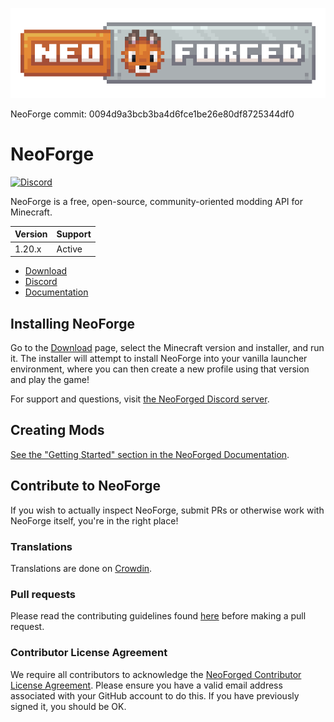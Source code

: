 ![NeoForged Logo](./assets/neoforged_logo.png)

NeoForge commit: 0094d9a3bcb3ba4d6fce1be26e80df8725344df0

NeoForge
=============
[![Discord](https://img.shields.io/discord/313125603924639766.svg?color=%237289da&label=Discord&logo=discord&logoColor=%237289da)][Discord] 


NeoForge is a free, open-source, community-oriented modding API for Minecraft.

| Version | Support |
|---------|---------|
| 1.20.x  | Active  |

* [Download]
* [Discord]
* [Documentation]

## Installing NeoForge

Go to the [Download] page, select the Minecraft version and installer, and run it.
The installer will attempt to install NeoForge into your vanilla launcher environment,
where you can then create a new profile using that version and play the game!
 
For support and questions, visit [the NeoForged Discord server][Discord].

## Creating Mods

[See the "Getting Started" section in the NeoForged Documentation][Getting-Started].

## Contribute to NeoForge

If you wish to actually inspect NeoForge, submit PRs or otherwise work
with NeoForge itself, you're in the right place!

### Translations

Translations are done on [Crowdin][Crowdin].

### Pull requests

Please read the contributing guidelines found [here][Contributing] before making a pull request.

### Contributor License Agreement
We require all contributors to acknowledge the [NeoForged Contributor License Agreement][CLA]. 
Please ensure you have a valid email address associated with your GitHub account to do this. If you have previously 
 signed it, you should be OK.

[CLA]: https://cla-assistant.io/neoforged/NeoForge
[Crowdin]: https://crowdin.neoforged.net/neoforge
[Contributing]: ../docs/CONTRIBUTING.md
[Discord]: https://discord.neoforged.net/
[Documentation]: https://docs.neoforged.net/
[Download]: https://neoforged.net/
[Getting-Started]: https://docs.neoforged.net/docs/gettingstarted/
